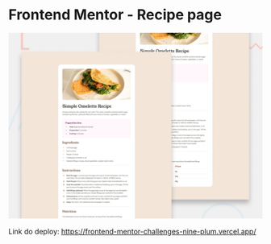 # Frontend Mentor - Recipe page

![Design preview for the Recipe page coding challenge](./preview.jpg)

Link do deploy: https://frontend-mentor-challenges-nine-plum.vercel.app/
